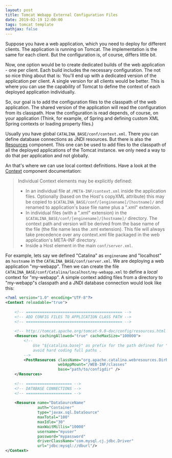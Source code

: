 ```yaml
---
layout: post
title: Tomcat Webapp External Configuration Files
date: 2019-02-19 12:00:00
tags: tomcat template
mathjax: false
---
```


Suppose you have a web application, which you need to deploy for different clients. The application is running on Tomcat. The implementation is the same for each client. But the configuration is, of course, differs little bit. 

Now, one option would be to create dedicated builds of the web application - one per client. Each build includes the necessary configuration. The not so nice thing about that is: You'll end up with a dedicated version of the application per client. A single version for all clients would be better. This is where you can use the capability of Tomcat to define the context of each deployed application individually.

So, our goal is to add the configuration files to the classpath of the web application. The shared version of the application will read the configuration from its classpath. How the configuration is read depends, of course, on your application (Think, for example, of Spring and defining custom XML Spring contexts or loading property files.)

Usually you have global `CATALINA_BASE/conf/context.xml`. There you can define database connections as JNDI resources. But there is also the [Resources](https://tomcat.apache.org/tomcat-9.0-doc/config/resources.html) component. This one can be used to add files to the classpath of all the deployed applications of the Tomcat instance. we only need a way to do that per application and not globally. 

An that's where we can use local context definitions. Have a look at the [Context](https://tomcat.apache.org/tomcat-9.0-doc/config/context.html) component documentation: 
> Individual Context elements may be explicitly defined:
>
> * In an individual file at `/META-INF/context.xml` inside the application files. Optionally (based on the Host's copyXML attribute) this may be copied to `$CATALINA_BASE/conf/[enginename]/[hostname]/` and renamed to application's base file name plus a ".xml" extension.
> * In individual files (with a ".xml" extension) in the `$CATALINA_BASE/conf/[enginename]/[hostname]/` directory. The context path and version will be derived from the base name of the file (the file name less the .xml extension). This file will always take precedence over any context.xml file packaged in the web application's META-INF directory.
> * Inside a Host element in the main `conf/server.xml`.

For example, lets say we defined "Catalina" as `enginename` and "localhost" as `hostname` in the `CATALINA_BASE/conf/server.xml`. We are deploying a web application "my-webapp". Then we can create the file `CATALINA_BASE/conf/Catalina/localhost/my-webapp.xml` to define a _local_ context for "my-webapp". A simple context adding files from a directory to "my-webapp"s classpath and a JNDI database connection would look like this:
```xml
<?xml version="1.0" encoding="UTF-8"?>
<Context reloadable="true">
     
    <!-- ========================================== -->
    <!-- ADD CONFIG FILES TO APPLICATION CLASS PATH -->
    <!-- ========================================== -->
    
    <!-- http://tomcat.apache.org/tomcat-9.0-doc/config/resources.html -->
    <Resources cachingAllowed="true" cacheMaxSize="100000">
        <!-- 
            Use "${catalina.base}" as prefix for the path defined for "base" to 
            avoid hard coding full paths .
        -->
        <PostResources className="org.apache.catalina.webresources.DirResourceSet"
                       webAppMount="/WEB-INF/classes" 
                       base="path/to/configdir" />
    </Resources>
    
    <!-- ==================== -->
    <!-- DATABASE CONNECTIONS -->
    <!-- ==================== -->
    
    <Resource name="DataSourceName" 
              auth="Container" 
              type="javax.sql.DataSource"
              maxTotal="100" 
              maxIdle="30" 
              maxWaitMillis="10000"
              username="myuser" 
              password="mypassword" 
              driverClassName="com.mysql.cj.jdbc.Driver"
              url="jdbc:mysql://dburl"/>
</Context>
```
